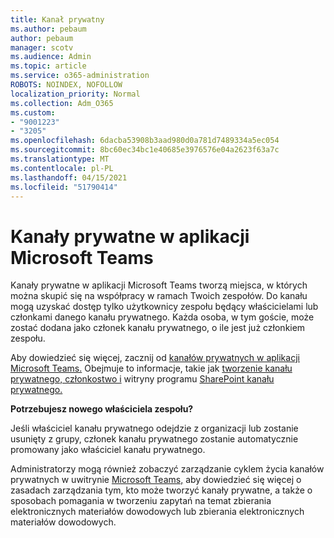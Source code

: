 ```yaml
---
title: Kanał prywatny
ms.author: pebaum
author: pebaum
manager: scotv
ms.audience: Admin
ms.topic: article
ms.service: o365-administration
ROBOTS: NOINDEX, NOFOLLOW
localization_priority: Normal
ms.collection: Adm_O365
ms.custom:
- "9001223"
- "3205"
ms.openlocfilehash: 6dacba53908b3aad980d0a781d7489334a5ec054
ms.sourcegitcommit: 8bc60ec34bc1e40685e3976576e04a2623f63a7c
ms.translationtype: MT
ms.contentlocale: pl-PL
ms.lasthandoff: 04/15/2021
ms.locfileid: "51790414"
---
```

# <a name="private-channels-in-microsoft-teams"></a>Kanały prywatne w aplikacji Microsoft Teams

Kanały prywatne w aplikacji Microsoft Teams tworzą miejsca, w których można skupić się na współpracy w ramach Twoich zespołów. Do kanału mogą uzyskać dostęp tylko użytkownicy zespołu będący właścicielami lub członkami danego kanału prywatnego. Każda osoba, w tym goście, może zostać dodana jako członek kanału prywatnego, o ile jest już członkiem zespołu.

Aby dowiedzieć się więcej, zacznij od [kanałów prywatnych w aplikacji Microsoft Teams.](https://docs.microsoft.com/MicrosoftTeams/private-channels) Obejmuje to informacje, takie jak [tworzenie kanału prywatnego, członkostwo i](https://docs.microsoft.com/MicrosoftTeams/private-channels#private-channel-creation-and-membership) witryny programu [SharePoint kanału prywatnego.](https://docs.microsoft.com/MicrosoftTeams/private-channels#private-channel-sharepoint-sites)

**Potrzebujesz nowego właściciela zespołu?**

Jeśli właściciel kanału prywatnego odejdzie z organizacji lub zostanie usunięty z grupy, członek kanału prywatnego zostanie automatycznie promowany jako właściciel kanału prywatnego.

Administratorzy mogą również zobaczyć zarządzanie cyklem życia kanałów prywatnych w uwitrynie [Microsoft Teams,](https://docs.microsoft.com/MicrosoftTeams/private-channels-life-cycle-management) aby dowiedzieć się więcej o zasadach zarządzania tym, kto może tworzyć kanały prywatne, a także o sposobach pomagania w tworzeniu zapytań na temat zbierania elektronicznych materiałów dowodowych lub zbierania elektronicznych materiałów dowodowych.
